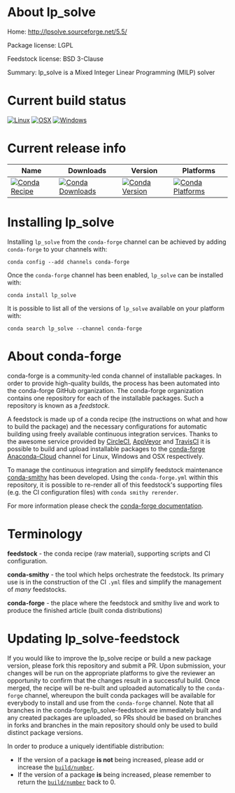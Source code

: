 About lp_solve
==============

Home: http://lpsolve.sourceforge.net/5.5/

Package license: LGPL

Feedstock license: BSD 3-Clause

Summary: lp_solve is a Mixed Integer Linear Programming (MILP) solver



Current build status
====================

[![Linux](https://img.shields.io/circleci/project/github/conda-forge/lp_solve-feedstock/master.svg?label=Linux)](https://circleci.com/gh/conda-forge/lp_solve-feedstock)
[![OSX](https://img.shields.io/travis/conda-forge/lp_solve-feedstock/master.svg?label=macOS)](https://travis-ci.org/conda-forge/lp_solve-feedstock)
[![Windows](https://img.shields.io/appveyor/ci/conda-forge/lp_solve-feedstock/master.svg?label=Windows)](https://ci.appveyor.com/project/conda-forge/lp-solve-feedstock/branch/master)

Current release info
====================

| Name | Downloads | Version | Platforms |
| --- | --- | --- | --- |
| [![Conda Recipe](https://img.shields.io/badge/recipe-lp_solve-green.svg)](https://anaconda.org/conda-forge/lp_solve) | [![Conda Downloads](https://img.shields.io/conda/dn/conda-forge/lp_solve.svg)](https://anaconda.org/conda-forge/lp_solve) | [![Conda Version](https://img.shields.io/conda/vn/conda-forge/lp_solve.svg)](https://anaconda.org/conda-forge/lp_solve) | [![Conda Platforms](https://img.shields.io/conda/pn/conda-forge/lp_solve.svg)](https://anaconda.org/conda-forge/lp_solve) |

Installing lp_solve
===================

Installing `lp_solve` from the `conda-forge` channel can be achieved by adding `conda-forge` to your channels with:

```
conda config --add channels conda-forge
```

Once the `conda-forge` channel has been enabled, `lp_solve` can be installed with:

```
conda install lp_solve
```

It is possible to list all of the versions of `lp_solve` available on your platform with:

```
conda search lp_solve --channel conda-forge
```


About conda-forge
=================

conda-forge is a community-led conda channel of installable packages.
In order to provide high-quality builds, the process has been automated into the
conda-forge GitHub organization. The conda-forge organization contains one repository
for each of the installable packages. Such a repository is known as a *feedstock*.

A feedstock is made up of a conda recipe (the instructions on what and how to build
the package) and the necessary configurations for automatic building using freely
available continuous integration services. Thanks to the awesome service provided by
[CircleCI](https://circleci.com/), [AppVeyor](https://www.appveyor.com/)
and [TravisCI](https://travis-ci.org/) it is possible to build and upload installable
packages to the [conda-forge](https://anaconda.org/conda-forge)
[Anaconda-Cloud](https://anaconda.org/) channel for Linux, Windows and OSX respectively.

To manage the continuous integration and simplify feedstock maintenance
[conda-smithy](https://github.com/conda-forge/conda-smithy) has been developed.
Using the ``conda-forge.yml`` within this repository, it is possible to re-render all of
this feedstock's supporting files (e.g. the CI configuration files) with ``conda smithy rerender``.

For more information please check the [conda-forge documentation](https://conda-forge.org/docs/).

Terminology
===========

**feedstock** - the conda recipe (raw material), supporting scripts and CI configuration.

**conda-smithy** - the tool which helps orchestrate the feedstock.
                   Its primary use is in the construction of the CI ``.yml`` files
                   and simplify the management of *many* feedstocks.

**conda-forge** - the place where the feedstock and smithy live and work to
                  produce the finished article (built conda distributions)


Updating lp_solve-feedstock
===========================

If you would like to improve the lp_solve recipe or build a new
package version, please fork this repository and submit a PR. Upon submission,
your changes will be run on the appropriate platforms to give the reviewer an
opportunity to confirm that the changes result in a successful build. Once
merged, the recipe will be re-built and uploaded automatically to the
`conda-forge` channel, whereupon the built conda packages will be available for
everybody to install and use from the `conda-forge` channel.
Note that all branches in the conda-forge/lp_solve-feedstock are
immediately built and any created packages are uploaded, so PRs should be based
on branches in forks and branches in the main repository should only be used to
build distinct package versions.

In order to produce a uniquely identifiable distribution:
 * If the version of a package **is not** being increased, please add or increase
   the [``build/number``](https://conda.io/docs/user-guide/tasks/build-packages/define-metadata.html#build-number-and-string).
 * If the version of a package **is** being increased, please remember to return
   the [``build/number``](https://conda.io/docs/user-guide/tasks/build-packages/define-metadata.html#build-number-and-string)
   back to 0.

